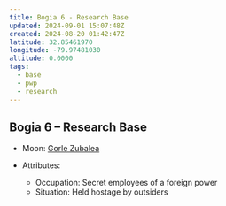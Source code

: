 ```yaml
---
title: Bogia 6 - Research Base
updated: 2024-09-01 15:07:48Z
created: 2024-08-20 01:42:47Z
latitude: 32.85461970
longitude: -79.97481030
altitude: 0.0000
tags:
  - base
  - pwp
  - research
---
```


## Bogia 6 &ndash; Research Base

- Moon: [Gorle Zubalea](../../../Gaming/StarsWithoutNumber/PiratesWithoutPlunder/Gorle%20Zubalea%20-%20Moon.md)

- Attributes:
   -   Occupation: Secret employees of a foreign power
   -   Situation: Held hostage by outsiders
